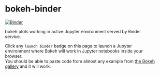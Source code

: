 # bokeh-binder

[![Binder](http://mybinder.org/badge.svg)](http://beta.mybinder.org/v2/gh/fomightez/bokeh-binder/master?filepath=index.ipynb)

bokeh plots working in active Jupyter environment served by Binder service.

Click any `launch binder` badge on this page to launch a Jupyter environment where Bokeh will work in Jupyter notebooks inside your browser.  
You should be able to paste code from almost any example from [the Bokeh gallery](https://bokeh.pydata.org/en/latest/docs/gallery.html) and it will work.
